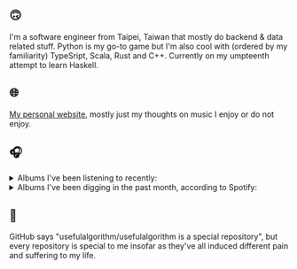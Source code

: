 ## 🙃

I'm a software engineer from Taipei, Taiwan that mostly do backend & data related stuff. Python is my go-to game but I'm also cool with (ordered by my familiarity) TypeSript, Scala, Rust and C++. Currently on my umpteenth attempt to learn Haskell.

## 🌐

[My personal website](https://usefulalgorithm.github.io/), mostly just my thoughts on music I enjoy or do not enjoy.

## 🎧

<details>
<summary>Albums I've been listening to recently:</summary>

- _Decide Which Way The Eyes Are Looking_, by Lina Tullgren
- _Only Good Dreams for Me_, by Zaumne
- _Halo On The Inside_, by Circuit des Yeux

</details>

<details>
<summary>Albums I've been digging in the past month, according to Spotify:</summary>

- _Genuine Dexterity_, by Kenny Segal, K-The-I???
- _第八作品集『無題』_, by downy
- _如果每天都可以 happy happy 誰想要sad:＊- 合作的秘密_, by 陳嫺靜
- _Only Good Dreams for Me_, by Zaumne
- _End of the Middle_, by Richard Dawson
- _Decide Which Way The Eyes Are Looking_, by Lina Tullgren
- _Goyard Ibn Said_, by Ghais Guevara
- _Halo On The Inside_, by Circuit des Yeux
- _Cowards_, by Squid
- _This Is the Album of a Band Called Adebisi Shank_, by Adebisi Shank

</details>

## 💬

GitHub says "usefulalgorithm/usefulalgorithm is a special repository", but every repository is special to me insofar as they've all induced different pain and suffering to my life.